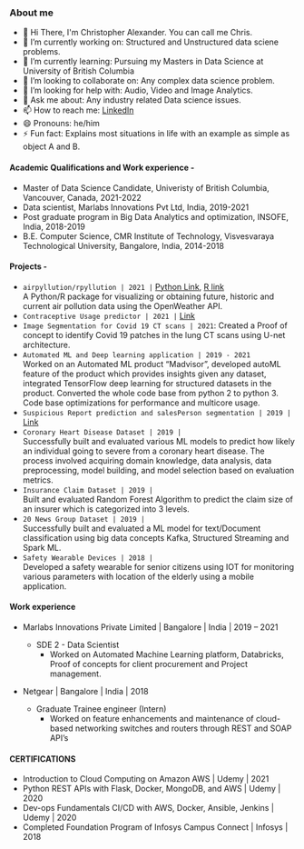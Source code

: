 ### About me 
- 👋 Hi There, I'm Christopher Alexander. You can call me Chris. 
- 🔭 I’m currently working on: Structured and Unstructured data sciene problems.
- 🌱 I’m currently learning: Pursuing my Masters in Data Science at University of British Columbia
- 👯 I’m looking to collaborate on: Any complex data science problem.
- 🤔 I’m looking for help with: Audio, Video and Image Analytics.
- 💬 Ask me about: Any industry related Data science issues.
- 📫 How to reach me: [LinkedIn](https://www.linkedin.com/in/christopher-alexander-0bba1417b/)
- 😄 Pronouns: he/him
- ⚡ Fun fact: Explains most situations in life with an example as simple as object A and B.

#### Academic Qualifications and Work experience -
- Master of Data Science Candidate, Univeristy of British Columbia, Vancouver, Canada, 2021-2022
- Data scientist, Marlabs Innovations Pvt Ltd, India, 2019-2021
- Post graduate program in Big Data Analytics and optimization, INSOFE, India, 2018-2019
- B.E. Computer Science, CMR Institute of Technology, Visvesvaraya Technological University, Bangalore, India, 2014-2018

#### Projects - 
- `airpyllution/rpyllution | 2021 |` [Python Link](https://github.com/UBC-MDS/airpyllution), [R link](https://github.com/UBC-MDS/rpollution) <br />
  A Python/R package for visualizing or obtaining future, historic and current air pollution data using the OpenWeather API.
- `Contraceptive Usage predictor | 2021 |` [Link](https://github.com/christopheralex/contraceptive_method_predictor?organization=christopheralex&organization=christopheralex) 
- `Image Segmentation for Covid 19 CT scans | 2021`: Created a Proof of concept to identify Covid 19 patches in the lung CT scans using U-net architecture.
- `Automated ML and Deep learning application | 2019 - 2021` <br />
  Worked on an Automated ML product “Madvisor”, developed autoML feature of the product which provides insights given any dataset, integrated TensorFlow deep learning for structured datasets in the product. Converted the whole code base from python 2 to python 3. Code base optimizations for performance and multicore usage.
- `Suspicious Report prediction and salesPerson segmentation | 2019 |` [Link](https://github.com/christopheralex/Suspicious_report_prediction)
- `Coronary Heart Disease Dataset | 2019 |` <br /> 
  Successfully built and evaluated various ML models to predict how likely an individual going to severe from a coronary heart disease. The process involved acquiring domain knowledge, data analysis, data preprocessing, model building, and model selection based on evaluation metrics.
- `Insurance Claim Dataset | 2019 |` <br />
  Built and evaluated Random Forest Algorithm to predict the claim size of an insurer which is categorized into 3 levels.
- `20 News Group Dataset | 2019 |`  <br />
  Successfully built and evaluated a ML model for text/Document classification using big data concepts Kafka, Structured Streaming and Spark ML.
- `Safety Wearable Devices | 2018 |` <br />
  Developed a safety wearable for senior citizens using IOT for monitoring various parameters with location of the elderly using a mobile application.

#### Work experience 
- Marlabs Innovations Private Limited | Bangalore | India | 2019 – 2021 
    -	SDE 2 - Data Scientist 
          - Worked on Automated Machine Learning platform, Databricks, Proof of concepts for client procurement and Project management.

- Netgear | Bangalore | India | 2018
    -	Graduate Trainee engineer (Intern)
          - Worked on feature enhancements and maintenance of cloud-based networking switches and routers through REST and SOAP API’s

#### CERTIFICATIONS
- Introduction to Cloud Computing on Amazon AWS | Udemy | 2021
- Python REST APIs with Flask, Docker, MongoDB, and AWS | Udemy | 2020
- Dev-ops Fundamentals CI/CD with AWS, Docker, Ansible, Jenkins | Udemy | 2020
- Completed Foundation Program of Infosys Campus Connect | Infosys | 2018


